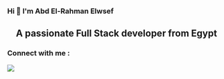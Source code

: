### Hi 👋 I'm Abd El-Rahman Elwsef

<h2 align="center">A passionate Full Stack developer from Egypt</h2>

<h3>Connect with me : </h3>

<img src="![linkedin](https://user-images.githubusercontent.com/98185334/169429207-e3da5513-edfe-40fb-aa7e-ffeeb89d8dd9.png)">

<!--
**abdoelrhmanelwsef/abdoelrhmanelwsef** is a ✨ _special_ ✨ repository because its `README.md` (this file) appears on your GitHub profile.

Here are some ideas to get you started:

- 🔭 I’m currently working on ...
- 🌱 I’m currently learning ...
- 👯 I’m looking to collaborate on ...
- 🤔 I’m looking for help with ...
- 💬 Ask me about ...
- 📫 How to reach me: ...
- 😄 Pronouns: ...
- ⚡ Fun fact: ...
-->

